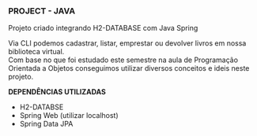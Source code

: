 ### PROJECT - JAVA

Projeto criado integrando H2-DATABASE com Java Spring 

Via CLI podemos cadastrar, listar, emprestar ou devolver livros em nossa biblioteca virtual.                      
Com base no que foi estudado este semestre na aula de Programação Orientada a Objetos conseguimos utilizar diversos conceitos e ideis neste projeto.

**DEPENDÊNCIAS UTILIZADAS** 

- H2-DATABSE
- Spring Web (utilizar localhost)
- Spring Data JPA
